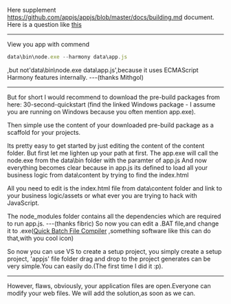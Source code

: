 Here supplement https://github.com/appjs/appjs/blob/master/docs/building.md document.
Here is a question like [this](https://github.com/appjs/appjs/issues/147)
***
View you app with commend
```javascript
data\bin\node.exe --harmony data\app.js
```
,but not'data\bin\node.exe data\app.js',because it uses ECMAScript Harmony features internally.
---(thanks  Mithgol)
***
But for short I would recommend to download the pre-build packages from here: 30-second-quickstart (find the linked Windows package - I assume you are running on Windows because you often mention app.exe).

Then simple use the content of your downloaded pre-build package as a scaffold for your projects.

Its pretty easy to get started by just editing the content of the content folder.
 But first let me lighten up your path at first.
 The app.exe will call the node.exe from the data\bin folder with the paramter of app.js
 And now everything becomes clear because in app.js its defined to load all your business logic from data\content by trying to find the index.html

All you need to edit is the index.html file from data\content folder and link to your business logic/assets or what ever you are trying to hack with JavaScript.

The node_modules folder contains all the dependencies which are required to run app.js.
---(thanks  fibric)
So now you can edit a .BAT file,and change it to .exe([Quick Batch File Compiler](http://www.abyssmedia.com/quickbfc/) ,something software like this can do that,with you cool icon)

So now you can use VS to create a setup project, you simply create a setup project, 'appjs' file folder drag and drop to the project generates can be very simple.You can easily do.(The first time I did it :p).

***
However, flaws, obviously, your application files are open.Everyone can modify your web files.
We will add the solution,as soon as we can.